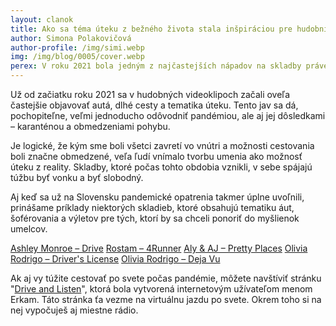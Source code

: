 ```yaml
---
layout: clanok
title: Ako sa téma úteku z bežného života stala inšpiráciou pre hudobníkov
author: Simona Polakovičová
author-profile: /img/simi.webp
img: /img/blog/0005/cover.webp
perex: V roku 2021 bola jedným z najčastejších nápadov na skladby práve téma pandémie a izolácie.
---
```


Už od začiatku roku 2021 sa v hudobných videoklipoch začali oveľa častejšie objavovať autá, dlhé cesty a tematika úteku. Tento jav sa dá, pochopiteľne, veľmi jednoducho odôvodniť pandémiou, ale aj jej dôsledkami – karanténou a obmedzeniami pohybu.

Je logické, že kým sme boli všetci zavretí vo vnútri a možnosti cestovania boli značne obmedzené, veľa ľudí vnímalo tvorbu umenia ako možnosť úteku z reality. Skladby, ktoré počas tohto obdobia vznikli, v sebe spájajú túžbu byť vonku a byť slobodný.

Aj keď sa už na Slovensku pandemické opatrenia takmer úplne uvoľnili, prinášame príklady niektorých skladieb, ktoré obsahujú tematiku áut, šoférovania a výletov pre tých, ktorí by sa chceli ponoriť do myšlienok umelcov.

[Ashley Monroe – Drive](https://www.youtube.com/watch?v=0CH-ANhSFBA)
[Rostam – 4Runner](https://www.youtube.com/watch?v=6kSAfpJtULA)
[Aly & AJ – Pretty Places](https://www.youtube.com/watch?v=NxpW4B3WBg8)
[Olivia Rodrigo – Driver's License](https://www.youtube.com/watch?v=ZmDBbnmKpqQ)
[Olivia Rodrigo – Deja Vu](https://www.youtube.com/watch?v=cii6ruuycQA)

Ak aj vy túžite cestovať po svete počas pandémie, môžete navštíviť stránku "[Drive and Listen](https://driveandlisten.herokuapp.com/)", ktorá bola vytvorená internetovým užívateľom menom Erkam. Táto stránka ťa vezme na virtuálnu jazdu po svete. Okrem toho si na nej vypočuješ aj miestne rádio.